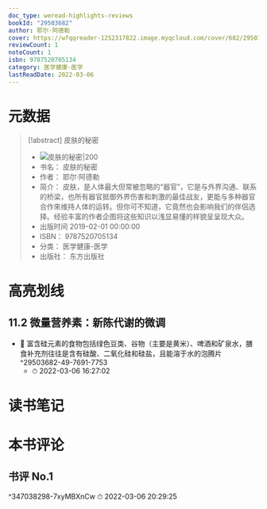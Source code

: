 ```yaml
---
doc_type: weread-highlights-reviews
bookId: "29503682"
author: 耶尔·阿德勒
cover: https://wfqqreader-1252317822.image.myqcloud.com/cover/682/29503682/t7_29503682.jpg
reviewCount: 1
noteCount: 1
isbn: 9787520705134
category: 医学健康-医学
lastReadDate: 2022-03-06
---
```

# 元数据
> [!abstract] 皮肤的秘密
> - ![ 皮肤的秘密|200](https://wfqqreader-1252317822.image.myqcloud.com/cover/682/29503682/t7_29503682.jpg)
> - 书名： 皮肤的秘密
> - 作者： 耶尔·阿德勒
> - 简介： 皮肤，是人体最大但常被忽略的“器官”，它是与外界沟通、联系的桥梁，也所有器官抵御外界伤害和刺激的最佳战友，更能与多种器官合作來维持人体的运转。但你可不知道，它竟然也会影响我们的伴侶选择。经验丰富的作者企图将这些知识以浅显易懂的样貌呈呈现大众。
> - 出版时间 2019-02-01 00:00:00
> - ISBN： 9787520705134
> - 分类： 医学健康-医学
> - 出版社： 东方出版社

# 高亮划线

## 11.2 微量营养素：新陈代谢的微调


- 📌 富含硅元素的食物包括绿色豆类、谷物（主要是黄米）、啤酒和矿泉水，膳食补充剂往往是含有硅酸、二氧化硅和硅盐，且能溶于水的泡腾片 ^29503682-49-7691-7753
    - ⏱ 2022-03-06 16:27:02 
# 读书笔记

# 本书评论

## 书评 No.1 
 ^347038298-7xyMBXnCw
⏱ 2022-03-06 20:29:25
